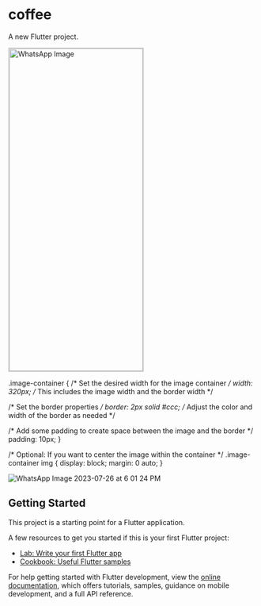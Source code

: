 # coffee

A new Flutter project.
<div class="image-container">
  <img src="https://github.com/Raheel00996/flutter_cofee_ui/assets/140609286/52011278-ee96-4d08-b1c8-339faba8b1eb" alt="WhatsApp Image" width="270" height="650"style="border: 2px solid #ccc;">
</div>

.image-container {
  /* Set the desired width for the image container */
  width: 320px; /* This includes the image width and the border width */

  /* Set the border properties */
  border: 2px solid #ccc; /* Adjust the color and width of the border as needed */

  /* Add some padding to create space between the image and the border */
  padding: 10px;
}

/* Optional: If you want to center the image within the container */
.image-container img {
  display: block;
  margin: 0 auto;
}


![WhatsApp Image 2023-07-26 at 6 01 24 PM](https://github.com/Raheel00996/flutter_cofee_ui/assets/140609286/086f9090-80a0-4fe9-a5a3-8aa19b3c7a3f)

## Getting Started

This project is a starting point for a Flutter application.

A few resources to get you started if this is your first Flutter project:

- [Lab: Write your first Flutter app](https://docs.flutter.dev/get-started/codelab)
- [Cookbook: Useful Flutter samples](https://docs.flutter.dev/cookbook)

For help getting started with Flutter development, view the
[online documentation](https://docs.flutter.dev/), which offers tutorials,
samples, guidance on mobile development, and a full API reference.

